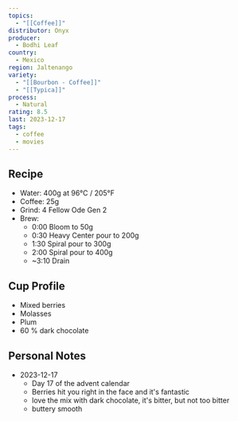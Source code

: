 ```yaml
---
topics:
  - "[[Coffee]]"
distributor: Onyx
producer:
  - Bodhi Leaf
country:
  - Mexico
region: Jaltenango
variety:
  - "[[Bourbon - Coffee]]"
  - "[[Typica]]"
process:
  - Natural
rating: 8.5
last: 2023-12-17
tags:
  - coffee
  - movies
---
```

## Recipe

- Water: 400g at 96°C / 205°F
- Coffee: 25g
- Grind: 4 Fellow Ode Gen 2
- Brew:
	- 0:00 Bloom to 50g
	- 0:30 Heavy Center pour to 200g
	- 1:30 Spiral pour to 300g
	- 2:00 Spiral pour to 400g
	- ~3:10 Drain

## Cup Profile

- Mixed berries
- Molasses
- Plum
- 60 % dark chocolate

## Personal Notes

- 2023-12-17
	- Day 17 of the advent calendar
	- Berries hit you right in the face and it's fantastic
	- love the mix with dark chocolate, it's bitter, but not too bitter
	- buttery smooth